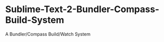 Sublime-Text-2-Bundler-Compass-Build-System
===========================================

A Bundler/Compass Build/Watch System
